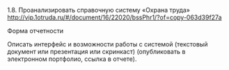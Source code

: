 1.8. Проанализировать справочную систему «Охрана труда» http://vip.1otruda.ru/#/document/16/22020/bssPhr1/?of=copy-063d39f27a


Форма отчетности


Описать интерфейс и возможности работы с системой (текстовый документ или презентация или скринкаст) (опубликовать в электронном портфолио, ссылка в отчете).
